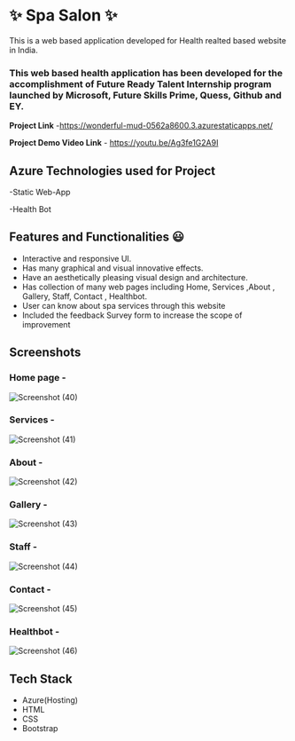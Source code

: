 
# ✨ Spa Salon ✨

This is a web based application developed for Health realted based website in India.

### This web based health application has been developed for the accomplishment of Future Ready Talent Internship program launched by Microsoft, Future Skills Prime, Quess, Github and EY.


**Project Link** -https://wonderful-mud-0562a8600.3.azurestaticapps.net/


**Project Demo Video Link** -  https://youtu.be/Ag3fe1G2A9I

## Azure Technologies used for Project

-Static Web-App

-Health Bot

## Features and Functionalities 😃

- Interactive and responsive UI.
- Has many graphical and visual innovative effects.
- Have an aesthetically pleasing visual design and architecture.
- Has collection of many web pages including Home, Services ,About , Gallery, Staff, Contact , Healthbot.
- User can know about spa services through this website
- Included the feedback Survey form to increase the scope of improvement 

## Screenshots 

### Home page -   

![Screenshot (40)](https://github.com/Svardhini/frtproject/assets/107993563/5139edd2-d892-4470-9f13-fe84eb0b945b)

### Services -

![Screenshot (41)](https://github.com/Svardhini/frtproject/assets/107993563/ce48b31c-b2d4-4e62-949c-45bc5832b679)

### About -

![Screenshot (42)](https://github.com/Svardhini/frtproject/assets/107993563/409da7f2-093d-4679-831f-f47304d095ac)

### Gallery -

![Screenshot (43)](https://github.com/Svardhini/frtproject/assets/107993563/0b8da2e0-dd73-4836-832e-89956e8ec23e)

### Staff -

![Screenshot (44)](https://github.com/Svardhini/frtproject/assets/107993563/04d7cf6e-a8b7-4027-b303-491fda428c62)


### Contact -

![Screenshot (45)](https://github.com/Svardhini/frtproject/assets/107993563/001a6695-950a-4b5f-8589-a3267413bac1)


### Healthbot -

![Screenshot (46)](https://github.com/Svardhini/frtproject/assets/107993563/e09c8a18-92ba-4fb7-adff-fabce7ddf5ca)


## Tech Stack 

- Azure(Hosting)
- HTML
- CSS
- Bootstrap
